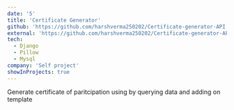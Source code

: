 ```yaml
---
date: '5'
title: 'Certificate Generator'
github: 'https://github.com/harshverma250202/Certificate-generator-API'
external: 'https://github.com/harshverma250202/Certificate-generator-API'
tech:
  - Django
  - Pillow
  - Mysql
company: 'Self project'
showInProjects: true
---
```


Generate certificate of paritcipation using by querying data and adding on template